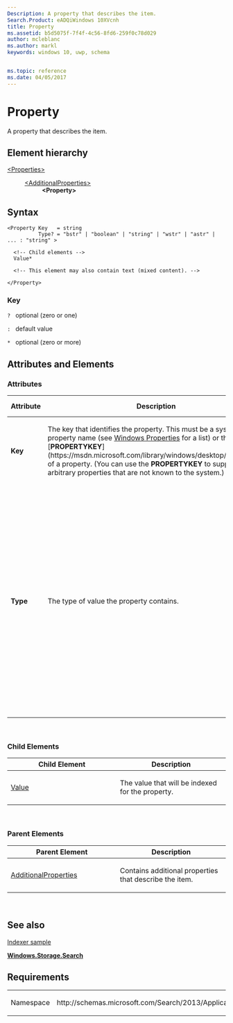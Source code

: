 ```yaml
---
Description: A property that describes the item.
Search.Product: eADQiWindows 10XVcnh
title: Property
ms.assetid: b5d5075f-7f4f-4c56-8fd6-259f0c78d029
author: mcleblanc
ms.author: markl
keywords: windows 10, uwp, schema


ms.topic: reference
ms.date: 04/05/2017
---
```


# Property


A property that describes the item.

## Element hierarchy

<dl>
<dt><a href="element-Properties.md">&lt;Properties&gt;</a></dt>
<dd>
<dl>
<dt><a href="element-AdditionalProperties.md">&lt;AdditionalProperties&gt;</a></dt>
<dd><b>&lt;Property&gt;</b></dd>
</dl>
</dd>
</dl>

## Syntax

``` syntax
<Property Key   = string
          Type? = "bstr" | "boolean" | "string" | "wstr" | "astr" | ... : "string" >

  <!-- Child elements -->
  Value*

  <!-- This element may also contain text (mixed content). -->

</Property>
```

### Key

`?`   optional (zero or one)

`:`   default value

`*`   optional (zero or more)

## Attributes and Elements


### Attributes

<table>
<colgroup>
<col width="20%" />
<col width="20%" />
<col width="20%" />
<col width="20%" />
<col width="20%" />
</colgroup>
<thead>
<tr class="header">
<th>Attribute</th>
<th>Description</th>
<th>Data type</th>
<th>Required</th>
<th>Default value</th>
</tr>
</thead>
<tbody>
<tr class="odd">
<td><strong>Key</strong></td>
<td><p>The key that identifies the property. This must be a system property name (see <a href="https://msdn.microsoft.com/library/windows/desktop/dd561977">Windows Properties</a>  for a list) or the [<strong>PROPERTYKEY</strong>](https://msdn.microsoft.com/library/windows/desktop/bb773381) of a property. (You can use the <strong>PROPERTYKEY</strong> to support arbitrary properties that are not known to the system.)</p></td>
<td>string</td>
<td>Yes</td>
<td></td>
</tr>
<tr class="even">
<td><strong>Type</strong></td>
<td><p>The type of value the property contains.</p></td>
<td><p>This attribute can have one of the following values:</p>
<ul>
<li>bstr</li>
<li>boolean</li>
<li>string</li>
<li>wstr</li>
<li>astr</li>
<li>byte</li>
<li>int16</li>
<li>uint16</li>
<li>int32</li>
<li>uint32</li>
<li>uint64</li>
<li>int64</li>
<li>double</li>
<li>datetime</li>
<li>stringarray</li>
<li>guid</li>
<li>blob</li>
<li>null</li>
<li>empty</li>
</ul></td>
<td>No</td>
<td>string</td>
</tr>
</tbody>
</table>

 

### Child Elements

<table>
<colgroup>
<col width="50%" />
<col width="50%" />
</colgroup>
<thead>
<tr class="header">
<th>Child Element</th>
<th>Description</th>
</tr>
</thead>
<tbody>
<tr class="odd">
<td><a href="element-value.md">Value</a> </td>
<td><p>The value that will be indexed for the property.</p></td>
</tr>
</tbody>
</table>

 

### Parent Elements

<table>
<colgroup>
<col width="50%" />
<col width="50%" />
</colgroup>
<thead>
<tr class="header">
<th>Parent Element</th>
<th>Description</th>
</tr>
</thead>
<tbody>
<tr class="odd">
<td><a href="element-additionalproperties.md">AdditionalProperties</a> </td>
<td><p>Contains additional properties that describe the item.</p></td>
</tr>
</tbody>
</table>

 

## See also


[Indexer sample](https://go.microsoft.com/fwlink/p/?LinkID=311565)

[**Windows.Storage.Search**](https://msdn.microsoft.com/library/windows/apps/br208106)

## Requirements

<table>
<colgroup>
<col width="50%" />
<col width="50%" />
</colgroup>
<tbody>
<tr class="odd">
<td><p>Namespace</p></td>
<td><p>http://schemas.microsoft.com/Search/2013/ApplicationContent</p></td>
</tr>
</tbody>
</table>

 

 



